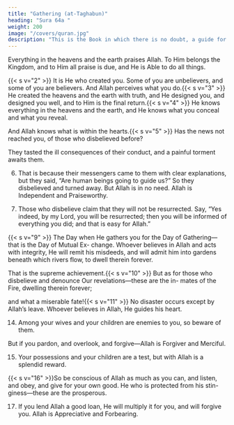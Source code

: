 ```yaml
---
title: "Gathering (at-Taghabun)"
heading: "Sura 64a "
weight: 200
image: "/covers/quran.jpg"
description: "This is the Book in which there is no doubt, a guide for the righteous."
---
```



Everything in the heavens and the earth praises Allah. To Him belongs the Kingdom,
and to Him all praise is due, and He is Able
to do all things.

{{< s v="2" >}}  It is He who created you. Some of you are unbelievers, and some of you are believers.
And Allah perceives what you do.{{< s v="3" >}}  He created the heavens and the earth with
truth, and He designed you, and designed you well, and to Him is the final return.{{< s v="4" >}}  He knows everything in the heavens and the
earth, and He knows what you conceal and what you reveal. 

And Allah knows what is within the hearts.{{< s v="5" >}}  Has the news not reached you, of those who disbelieved before? 

They tasted the ill consequences of their conduct, and a painful torment awaits them.


6. That is because their messengers came to them with clear explanations, but they said,
“Are human beings going to guide us?” So they disbelieved and turned away. But Allah
is in no need. Allah is Independent and Praiseworthy.

7. Those who disbelieve claim that they will not be resurrected. Say, “Yes indeed, by my Lord, you will be resurrected; then you will be informed of everything you did; and that is easy for Allah.”

<!-- 8. So believe in Allah and His Messenger, and the Light which We sent down.  -->

{{< s v="9" >}}  The Day when He gathers you for the Day of Gathering—that is the Day of Mutual Ex-
change. Whoever believes in Allah and acts with integrity, He will remit his misdeeds,
and will admit him into gardens beneath which rivers flow, to dwell therein forever.

That is the supreme achievement.{{< s v="10" >}}  But as for those who disbelieve and denounce Our revelations—these are the in-
mates of the Fire, dwelling therein forever;

and what a miserable fate!{{< s v="11" >}}  No disaster occurs except by Allah’s leave.
Whoever believes in Allah, He guides his
heart.

<!-- 12. So obey Allah, and obey the Messenger. But
if you turn away—it is only incumbent on
Our Messenger to deliver the clear message. -->

<!-- 13. Allah, there is no god but He; and in Allah
let the believers put their trust. -->

14. Among your wives and your children are enemies to you, so beware of them. 

But if you pardon, and overlook, and forgive—Allah is Forgiver and Merciful.

15. Your possessions and your children are a test, but with Allah is a splendid reward.

{{< s v="16" >}}So be conscious of Allah as much as you
can, and listen, and obey, and give for your own good. He who is protected from his stin-
giness—these are the prosperous.

17. If you lend Allah a good loan, He will multiply it for you, and will forgive you. Allah is
Appreciative and Forbearing.

<!-- 18. The Knower of the Unseen and the Seen,
the Almighty, the Wise.
 -->

